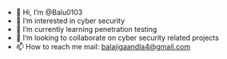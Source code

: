 - 👋 Hi, I’m @Balu0103
- 👀 I’m interested in cyber security 
- 🌱 I’m currently learning penetration testing
- 💞️ I’m looking to collaborate on cyber security related projects
- 📫 How to reach me mail: balajigaandla4@gmail.com

<!---
Balu0103/Balu0103 is a ✨ special ✨ repository because its `README.md` (this file) appears on your GitHub profile.
You can click the Preview link to take a look at your changes.
--->
